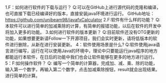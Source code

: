 1.F：如何进行软件的下载与运行？
Q:可以在GitHub上进行源代码的克隆和编译，也可直接下载已经编译好的版本，直接安装java环境进行运行。
GitHub地址：https://github.com/unibeam98/javafxCalculator
2.F:软件有什么样的功能？
Q:本软件可以进行简单的加减乘除的计算，有简单的报错功能，以后在软件的开发中将加入更多的功能。
3.如何进行软件的版本更新？
Q:目前软件还没有OTG更新的功能，如果想要更新请Follow一下开源项目，我们会实时更新，请将低版本的软件进行删除，从新在进行安装更新。
4：软件使用场景是什么?
Q:软件使用java语言进行编写，运行在可以使用Java的环境中，理论中只要能运行java程序的地方都能运行本软件，在日后的功能中我们也会让软件能够在更多的地方进行运行。
5：F:如何操作软件？
Q: 编写一个简单的计算器，完成加、减、乘、除的功能，输入第一个数字，再输入第二个数字，点击加减乘除按钮，result就会出现结果。进行简单的计算。
